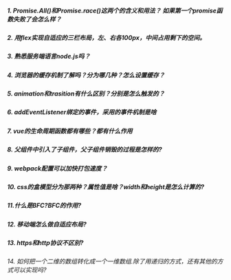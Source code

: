 ##### 1. Promise.All()和Promise.race()这两个的含义和用法？ 如果第一个promise函数失败了会怎么样？ #####

##### 2. 用flex实现自适应的三栏布局，左、右各100px，中间占用剩下的空间。 #####

##### 3. 熟悉服务端语言node.js吗？ #####
##### 4. 浏览器的缓存机制了解吗？分为哪几种？怎么设置缓存？ #####
##### 5. animation和trasition有什么区别？分别是怎么触发的？ #####
##### 6. addEventListener绑定的事件，采用的事件机制是啥 #####
##### 7. vue的生命周期函数都有哪些？都有什么作用 #####
##### 8. 父组件中引入了子组件，父子组件销毁的过程是怎样的? #####
##### 9. webpack配置可以加快打包速度？ #####
##### 10. css的盒模型分为那两种？属性值是啥？width和height是怎么计算的? #####
##### 11.什么是BFC?BFC的作用? #####
##### 12. 移动端怎么做自适应布局? #####
##### 13. https和http协议不区别? #####
###### 14. 如何把一个二维的数组转化成一个一维数组.除了用递归的方式，还有其他的方式可以实现吗? #####

